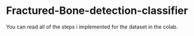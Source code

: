# Fractured-Bone-detection-classifier
You can read all of the steps i implemented for the dataset in the colab.  
